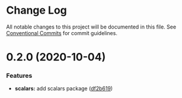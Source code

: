 # Change Log

All notable changes to this project will be documented in this file.
See [Conventional Commits](https://conventionalcommits.org) for commit guidelines.

# 0.2.0 (2020-10-04)


### Features

* **scalars:** add scalars package ([df2b619](https://github.com/zieka/graphql-reshape/tree/master/packages/scalars/commit/df2b6190a7caa6beaf71e02b6c5504143feacd15))
